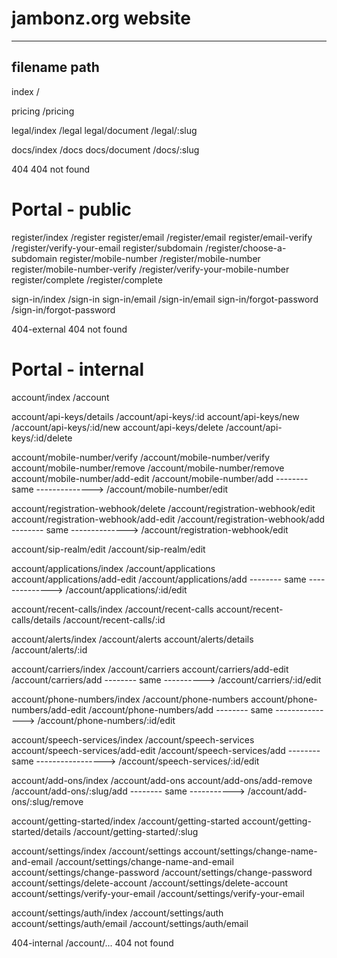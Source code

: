 
# jambonz.org website
  --------------------------------------------
  filename                                path
  --------------------------------------------

  index                                   /

  pricing                                 /pricing

  legal/index                             /legal
  legal/document                          /legal/:slug

  docs/index                              /docs
  docs/document                           /docs/:slug

  404                                     404 not found

# Portal - public
  register/index                          /register
  register/email                          /register/email
  register/email-verify                   /register/verify-your-email
  register/subdomain                      /register/choose-a-subdomain
  register/mobile-number                  /register/mobile-number
  register/mobile-number-verify           /register/verify-your-mobile-number
  register/complete                       /register/complete

  sign-in/index                           /sign-in
  sign-in/email                           /sign-in/email
  sign-in/forgot-password                 /sign-in/forgot-password

  404-external                            404 not found

# Portal - internal
  account/index                           /account

  account/api-keys/details                /account/api-keys/:id
  account/api-keys/new                    /account/api-keys/:id/new
  account/api-keys/delete                 /account/api-keys/:id/delete

  account/mobile-number/verify            /account/mobile-number/verify
  account/mobile-number/remove            /account/mobile-number/remove
  account/mobile-number/add-edit          /account/mobile-number/add
  -------- same -------------->           /account/mobile-number/edit

  account/registration-webhook/delete     /account/registration-webhook/edit
  account/registration-webhook/add-edit   /account/registration-webhook/add
  -------- same -------------->           /account/registration-webhook/edit

  account/sip-realm/edit                  /account/sip-realm/edit

  account/applications/index              /account/applications
  account/applications/add-edit           /account/applications/add
  -------- same -------------->           /account/applications/:id/edit

  account/recent-calls/index              /account/recent-calls
  account/recent-calls/details            /account/recent-calls/:id

  account/alerts/index                    /account/alerts
  account/alerts/details                  /account/alerts/:id

  account/carriers/index                  /account/carriers
  account/carriers/add-edit               /account/carriers/add
  -------- same ---------->               /account/carriers/:id/edit

  account/phone-numbers/index             /account/phone-numbers
  account/phone-numbers/add-edit          /account/phone-numbers/add
  -------- same --------------->          /account/phone-numbers/:id/edit

  account/speech-services/index           /account/speech-services
  account/speech-services/add-edit        /account/speech-services/add
  -------- same ----------------->        /account/speech-services/:id/edit

  account/add-ons/index                   /account/add-ons
  account/add-ons/add-remove              /account/add-ons/:slug/add
  -------- same ----------->              /account/add-ons/:slug/remove

  account/getting-started/index           /account/getting-started
  account/getting-started/details         /account/getting-started/:slug

  account/settings/index                  /account/settings
  account/settings/change-name-and-email  /account/settings/change-name-and-email
  account/settings/change-password        /account/settings/change-password
  account/settings/delete-account         /account/settings/delete-account
  account/settings/verify-your-email      /account/settings/verify-your-email

  account/settings/auth/index             /account/settings/auth
  account/settings/auth/email             /account/settings/auth/email

  404-internal                            /account/... 404 not found
